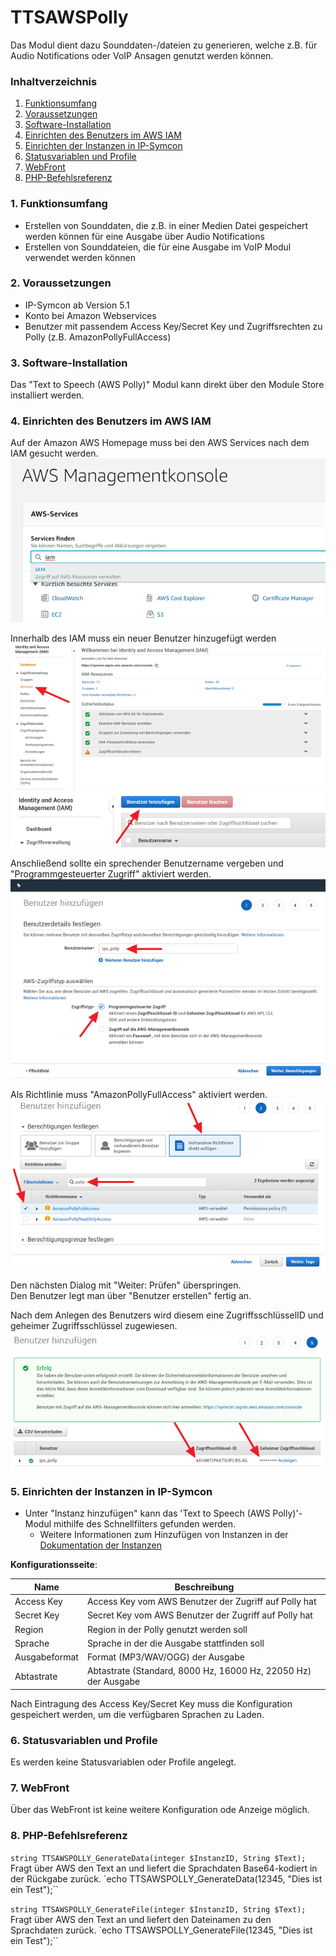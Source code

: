 # TTSAWSPolly
Das Modul dient dazu Sounddaten-/dateien zu generieren, welche z.B. für Audio Notifications oder VoIP Ansagen genutzt werden können.

### Inhaltverzeichnis

1. [Funktionsumfang](#1-funktionsumfang)
2. [Voraussetzungen](#2-voraussetzungen)
3. [Software-Installation](#3-software-installation)
4. [Einrichten des Benutzers im AWS IAM](#4-einrichten-des-benutzers-im-aws-iam)
5. [Einrichten der Instanzen in IP-Symcon](#4-einrichten-der-instanzen-in-ip-symcon)
6. [Statusvariablen und Profile](#5-statusvariablen-und-profile)
7. [WebFront](#6-webfront)
8. [PHP-Befehlsreferenz](#7-php-befehlsreferenz)

### 1. Funktionsumfang

* Erstellen von Sounddaten, die z.B. in einer Medien Datei gespeichert werden können für eine Ausgabe über Audio Notifications
* Erstellen von Sounddateien, die für eine Ausgabe im VoIP Modul verwendet werden können

### 2. Voraussetzungen

- IP-Symcon ab Version 5.1
- Konto bei Amazon Webservices
- Benutzer mit passendem Access Key/Secret Key und Zugriffsrechten zu Polly (z.B. AmazonPollyFullAccess)

### 3. Software-Installation

Das "Text to Speech (AWS Polly)" Modul kann direkt über den Module Store installiert werden.

### 4. Einrichten des Benutzers im AWS IAM

Auf der Amazon AWS Homepage muss bei den AWS Services nach dem IAM gesucht werden.  
![Managementkonsole][console]


Innerhalb des IAM muss ein neuer Benutzer hinzugefügt werden  
![Benutzerverwaltung][user]
![Hinzufügen des Benutzers][add]

Anschließend sollte ein sprechender Benutzername vergeben und "Programmgesteuerter Zugriff" aktiviert werden.  
![Details des Benutzers][details]

Als Richtlinie muss "AmazonPollyFullAccess" aktiviert werden.  
![Berechtigungen][permissions]

Den nächsten Dialog mit "Weiter: Prüfen" überspringen.  
Den Benutzer legt man über "Benutzer erstellen" fertig an.

Nach dem Anlegen des Benutzers wird diesem eine ZugriffsschlüsselID und geheimer Zugriffsschlüssel zugewiesen.
![Zugriffsschlüssel][keys]

### 5. Einrichten der Instanzen in IP-Symcon

- Unter "Instanz hinzufügen" kann das 'Text to Speech (AWS Polly)'-Modul mithilfe des Schnellfilters gefunden werden.
    - Weitere Informationen zum Hinzufügen von Instanzen in der [Dokumentation der Instanzen](https://www.symcon.de/service/dokumentation/konzepte/instanzen/#Instanz_hinzufügen)

__Konfigurationsseite__:

Name           | Beschreibung
---------------| ---------------------------------
Access Key     | Access Key vom AWS Benutzer der Zugriff auf Polly hat
Secret Key     | Secret Key vom AWS Benutzer der Zugriff auf Polly hat
Region         | Region in der Polly genutzt werden soll
Sprache        | Sprache in der die Ausgabe stattfinden soll
Ausgabeformat  | Format (MP3/WAV/OGG) der Ausgabe
Abtastrate     | Abtastrate (Standard, 8000 Hz, 16000 Hz, 22050 Hz) der Ausgabe

Nach Eintragung des Access Key/Secret Key muss die Konfiguration gespeichert werden, um die verfügbaren Sprachen zu Laden.

### 6. Statusvariablen und Profile

Es werden keine Statusvariablen oder Profile angelegt.

### 7. WebFront

Über das WebFront ist keine weitere Konfiguration ode Anzeige möglich.

### 8. PHP-Befehlsreferenz

`string TTSAWSPOLLY_GenerateData(integer $InstanzID, String $Text);`
Fragt über AWS den Text an und liefert die Sprachdaten Base64-kodiert in der Rückgabe zurück.
`echo TTSAWSPOLLY_GenerateData(12345, "Dies ist ein Test");``

`string TTSAWSPOLLY_GenerateFile(integer $InstanzID, String $Text);`
Fragt über AWS den Text an und liefert den Dateinamen zu den Sprachdaten zurück.
`echo TTSAWSPOLLY_GenerateFile(12345, "Dies ist ein Test");``

[console]: ../imgs/aws-managementconsole.png
[user]: ../imgs/aws-iam-user.png
[add]: ../imgs/aws-iam-useradd.png
[details]: ../imgs/aws-iam-userdetails.png
[keys]: ../imgs/aws-iam-userkeys.png
[permissions]: ../imgs/aws-iam-userpermissions.png


